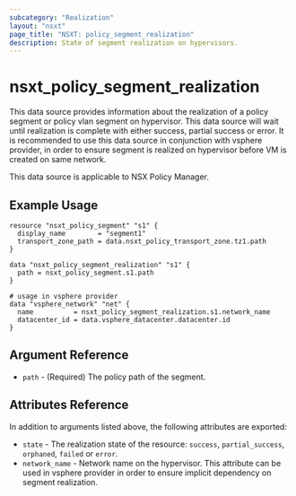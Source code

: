 ```yaml
---
subcategory: "Realization"
layout: "nsxt"
page_title: "NSXT: policy_segment_realization"
description: State of segment realization on hypervisors.
---
```


# nsxt_policy_segment_realization

This data source provides information about the realization of a policy segment or policy vlan segment on hypervisor.
This data source will wait until realization is complete with either success, partial success or error. It is recommended
to use this data source in conjunction with vsphere provider, in order to ensure segment is realized on hypervisor before
VM is created on same network.

This data source is applicable to NSX Policy Manager.

## Example Usage

```hcl
resource "nsxt_policy_segment" "s1" {
  display_name        = "segment1"
  transport_zone_path = data.nsxt_policy_transport_zone.tz1.path
}

data "nsxt_policy_segment_realization" "s1" {
  path = nsxt_policy_segment.s1.path
}

# usage in vsphere provider
data "vsphere_network" "net" {
  name          = nsxt_policy_segment_realization.s1.network_name
  datacenter_id = data.vsphere_datacenter.datacenter.id
}
```

## Argument Reference

* `path` - (Required) The policy path of the segment.

## Attributes Reference

In addition to arguments listed above, the following attributes are exported:

* `state` - The realization state of the resource: `success`, `partial_success`, `orphaned`, `failed` or `error`.
* `network_name` - Network name on the hypervisor. This attribute can be used in vsphere provider in order to ensure implicit dependency on segment realization.
